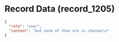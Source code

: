 # Record Data (record_1205)

```json
{
  "role": "user",
  "content": "but none of thoe are in chennai\n"
}
```
